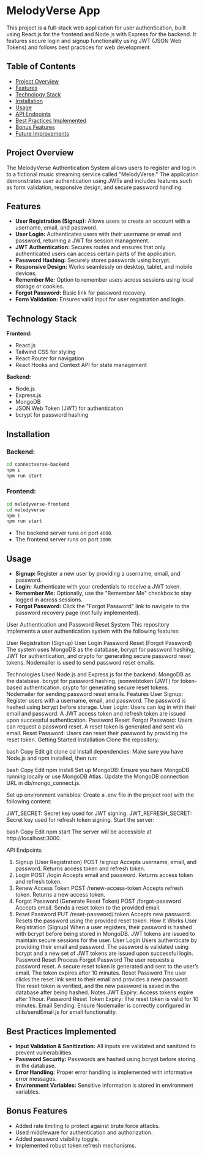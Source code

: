 
# MelodyVerse App

This project is a full-stack web application for user authentication, built using React.js for the frontend and Node.js with Express for the backend. It features secure login and signup functionality using JWT (JSON Web Tokens) and follows best practices for web development.

## Table of Contents

- [Project Overview](#project-overview)
- [Features](#features)
- [Technology Stack](#technology-stack)
- [Installation](#installation)
- [Usage](#usage)
- [API Endpoints](#api-endpoints)
- [Best Practices Implemented](#best-practices-implemented)
- [Bonus Features](#bonus-features)
- [Future Improvements](#future-improvements)

## Project Overview

The MelodyVerse Authentication System allows users to register and log in to a fictional music streaming service called "MelodyVerse." The application demonstrates user authentication using JWTs and includes features such as form validation, responsive design, and secure password handling.

## Features

- **User Registration (Signup):** Allows users to create an account with a username, email, and password.
- **User Login:** Authenticates users with their username or email and password, returning a JWT for session management.
- **JWT Authentication:** Secures routes and ensures that only authenticated users can access certain parts of the application.
- **Password Hashing:** Securely stores passwords using bcrypt.
- **Responsive Design:** Works seamlessly on desktop, tablet, and mobile devices.
- **Remember Me:** Option to remember users across sessions using local storage or cookies.
- **Forgot Password:** Basic link for password recovery.
- **Form Validation:** Ensures valid input for user registration and login.

## Technology Stack

**Frontend:**

- React.js
- Tailwind CSS for styling
- React Router for navigation
- React Hooks and Context API for state management

**Backend:**

- Node.js
- Express.js
- MongoDB
- JSON Web Token (JWT) for authentication
- bcrypt for password hashing

## Installation

### Backend:

```bash
cd connectverse-backend
npm i
npm run start
```

### Frontend:

```bash
cd melodyverse-frontend
cd melodyverse
npm i
npm run start
```

- The backend server runs on port `4000`.
- The frontend server runs on port `3000`.

## Usage

- **Signup:** Register a new user by providing a username, email, and password.
- **Login:** Authenticate with your credentials to receive a JWT token.
- **Remember Me:** Optionally, use the "Remember Me" checkbox to stay logged in across sessions.
- **Forgot Password:** Click the "Forgot Password" link to navigate to the password recovery page (not fully implemented).

User Authentication and Password Reset System
This repository implements a user authentication system with the following features:

User Registration (Signup)
User Login
Password Reset (Forgot Password)
The system uses MongoDB as the database, bcrypt for password hashing, JWT for authentication, and crypto for generating secure password reset tokens. Nodemailer is used to send password reset emails.

Technologies Used
Node.js and Express.js for the backend.
MongoDB as the database.
bcrypt for password hashing.
jsonwebtoken (JWT) for token-based authentication.
crypto for generating secure reset tokens.
Nodemailer for sending password reset emails.
Features
User Signup: Register users with a username, email, and password. The password is hashed using bcrypt before storage.
User Login: Users can log in with their email and password. A JWT access token and refresh token are issued upon successful authentication.
Password Reset:
Forgot Password: Users can request a password reset. A reset token is generated and sent via email.
Reset Password: Users can reset their password by providing the reset token.
Getting Started
Installation
Clone the repository:

bash
Copy
Edit
git clone <repository-url>
cd <project-folder>
Install dependencies: Make sure you have Node.js and npm installed, then run:

bash
Copy
Edit
npm install
Set up MongoDB: Ensure you have MongoDB running locally or use MongoDB Atlas. Update the MongoDB connection URL in db/mongo_connect.js.

Set up environment variables: Create a .env file in the project root with the following content:

JWT_SECRET: Secret key used for JWT signing.
JWT_REFRESH_SECRET: Secret key used for refresh token signing.
Start the server:

bash
Copy
Edit
npm start
The server will be accessible at http://localhost:3000.

API Endpoints
1. Signup (User Registration)
POST /signup
Accepts username, email, and password.
Returns access token and refresh token.
2. Login
POST /login
Accepts email and password.
Returns access token and refresh token.
3. Renew Access Token
POST /renew-access-token
Accepts refresh token.
Returns a new access token.
4. Forgot Password (Generate Reset Token)
POST /forgot-password
Accepts email.
Sends a reset token to the provided email.
5. Reset Password
PUT /reset-password/:token
Accepts new password.
Resets the password using the provided reset token.
How It Works
User Registration (Signup)
When a user registers, their password is hashed with bcrypt before being stored in MongoDB.
JWT tokens are issued to maintain secure sessions for the user.
User Login
Users authenticate by providing their email and password.
The password is validated using bcrypt and a new set of JWT tokens are issued upon successful login.
Password Reset Process
Forgot Password
The user requests a password reset. A secure reset token is generated and sent to the user’s email.
The token expires after 10 minutes.
Reset Password
The user clicks the reset link sent to their email and provides a new password.
The reset token is verified, and the new password is saved in the database after being hashed.
Notes
JWT Expiry: Access tokens expire after 1 hour.
Password Reset Token Expiry: The reset token is valid for 10 minutes.
Email Sending: Ensure Nodemailer is correctly configured in utils/sendEmail.js for email functionality.


## Best Practices Implemented

- **Input Validation & Sanitization:** All inputs are validated and sanitized to prevent vulnerabilities.
- **Password Security:** Passwords are hashed using bcrypt before storing in the database.
- **Error Handling:** Proper error handling is implemented with informative error messages.
- **Environment Variables:** Sensitive information is stored in environment variables.

## Bonus Features

- Added rate limiting to protect against brute force attacks.
- Used middleware for authentication and authorization.
- Added password visibility toggle.
- Implemented robust token refresh mechanisms.


